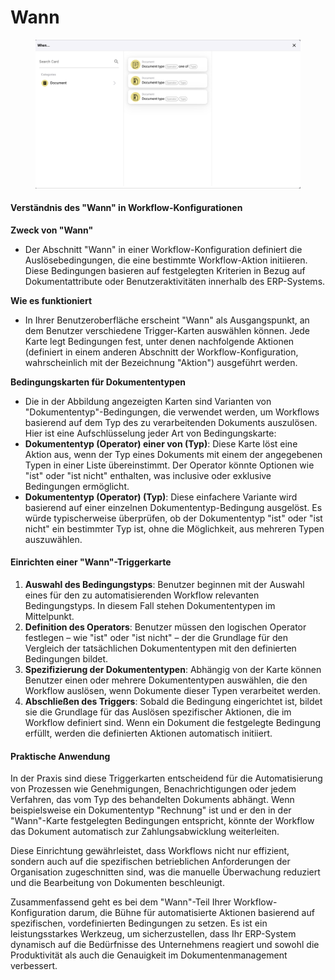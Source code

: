 # Wann

<figure><img src="../../../../.gitbook/assets/Bildschirmfoto 2024-05-04 um 16.25.45.png" alt=""><figcaption></figcaption></figure>

#### Verständnis des "Wann" in Workflow-Konfigurationen

**Zweck von "Wann"**

* Der Abschnitt "Wann" in einer Workflow-Konfiguration definiert die Auslösebedingungen, die eine bestimmte Workflow-Aktion initiieren. Diese Bedingungen basieren auf festgelegten Kriterien in Bezug auf Dokumentattribute oder Benutzeraktivitäten innerhalb des ERP-Systems.

**Wie es funktioniert**

* In Ihrer Benutzeroberfläche erscheint "Wann" als Ausgangspunkt, an dem Benutzer verschiedene Trigger-Karten auswählen können. Jede Karte legt Bedingungen fest, unter denen nachfolgende Aktionen (definiert in einem anderen Abschnitt der Workflow-Konfiguration, wahrscheinlich mit der Bezeichnung "Aktion") ausgeführt werden.

**Bedingungskarten für Dokumententypen**

* Die in der Abbildung angezeigten Karten sind Varianten von "Dokumententyp"-Bedingungen, die verwendet werden, um Workflows basierend auf dem Typ des zu verarbeitenden Dokuments auszulösen. Hier ist eine Aufschlüsselung jeder Art von Bedingungskarte:
* **Dokumententyp (Operator) einer von (Typ)**: Diese Karte löst eine Aktion aus, wenn der Typ eines Dokuments mit einem der angegebenen Typen in einer Liste übereinstimmt. Der Operator könnte Optionen wie "ist" oder "ist nicht" enthalten, was inclusive oder exklusive Bedingungen ermöglicht.
* **Dokumententyp (Operator) (Typ)**: Diese einfachere Variante wird basierend auf einer einzelnen Dokumententyp-Bedingung ausgelöst. Es würde typischerweise überprüfen, ob der Dokumententyp "ist" oder "ist nicht" ein bestimmter Typ ist, ohne die Möglichkeit, aus mehreren Typen auszuwählen.

#### Einrichten einer "Wann"-Triggerkarte

1. **Auswahl des Bedingungstyps**: Benutzer beginnen mit der Auswahl eines für den zu automatisierenden Workflow relevanten Bedingungstyps. In diesem Fall stehen Dokumententypen im Mittelpunkt.
2. **Definition des Operators**: Benutzer müssen den logischen Operator festlegen – wie "ist" oder "ist nicht" – der die Grundlage für den Vergleich der tatsächlichen Dokumententypen mit den definierten Bedingungen bildet.
3. **Spezifizierung der Dokumententypen**: Abhängig von der Karte können Benutzer einen oder mehrere Dokumententypen auswählen, die den Workflow auslösen, wenn Dokumente dieser Typen verarbeitet werden.
4. **Abschließen des Triggers**: Sobald die Bedingung eingerichtet ist, bildet sie die Grundlage für das Auslösen spezifischer Aktionen, die im Workflow definiert sind. Wenn ein Dokument die festgelegte Bedingung erfüllt, werden die definierten Aktionen automatisch initiiert.

#### Praktische Anwendung

In der Praxis sind diese Triggerkarten entscheidend für die Automatisierung von Prozessen wie Genehmigungen, Benachrichtigungen oder jedem Verfahren, das vom Typ des behandelten Dokuments abhängt. Wenn beispielsweise ein Dokumententyp "Rechnung" ist und er den in der "Wann"-Karte festgelegten Bedingungen entspricht, könnte der Workflow das Dokument automatisch zur Zahlungsabwicklung weiterleiten.

Diese Einrichtung gewährleistet, dass Workflows nicht nur effizient, sondern auch auf die spezifischen betrieblichen Anforderungen der Organisation zugeschnitten sind, was die manuelle Überwachung reduziert und die Bearbeitung von Dokumenten beschleunigt.

Zusammenfassend geht es bei dem "Wann"-Teil Ihrer Workflow-Konfiguration darum, die Bühne für automatisierte Aktionen basierend auf spezifischen, vordefinierten Bedingungen zu setzen. Es ist ein leistungsstarkes Werkzeug, um sicherzustellen, dass Ihr ERP-System dynamisch auf die Bedürfnisse des Unternehmens reagiert und sowohl die Produktivität als auch die Genauigkeit im Dokumentenmanagement verbessert.
